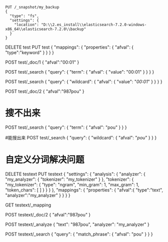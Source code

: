 ```
PUT /_snapshot/my_backup
{
  "type": "fs",
  "settings": {
    "location": "D:\\2.es_install\\elasticsearch-7.2.0-windows-x86_64\\elasticsearch-7.2.0\\backup"
  }
}

```
DELETE test
PUT test
{
  "mappings": {
    "properties": {
      "afval":
      {
        "type":"keyword"
      }
    }
  }
}

POST test/_doc/1
{
  "afval":"00:01"
}

POST test/_search
{
  "query": {
    "term": {
      "afval": {
        "value": "00:01"
      }
    }
  }
}

POST test/_search
{
  "query": {
    "wildcard": {
      "afval": {
        "value": "*00:01*"
      }
    }
  }
}

POST test/_doc/2
{
  "afval":"987pou"
}

# 搜不出来
POST test/_search
{
  "query": {
    "term": {
      "afval": "pou"
    }
  }
}

#能搜出来
POST test/_search
{
  "query": {
    "wildcard": {
      "afval": "*pou*"
    }
  }
}

# 自定义分词解决问题
DELETE testext
PUT testext
{
  "settings": {
    "analysis": {
      "analyzer": {
        "my_analyzer": {
          "tokenizer": "my_tokenizer"
        }
      },
      "tokenizer": {
        "my_tokenizer": {
          "type": "ngram",
          "min_gram": 1,
          "max_gram": 1,
          "token_chars": [
          ]
        }
      }
    }
  },
  "mappings": {
    "properties": { 
    "afval":{
      "type":"text",
      "analyzer":"my_analyzer"
    }
  }
  }
}

GET testext/_mapping

POST testext/_doc/2
{
  "afval":"987pou"
}

POST testext/_analyze
{
  "text": "987pou",
  "analyzer": "my_analyzer"
}

POST testext/_search
{
  "query": {
    "match_phrase": {
      "afval": "pou"
    }
  }
}
```


